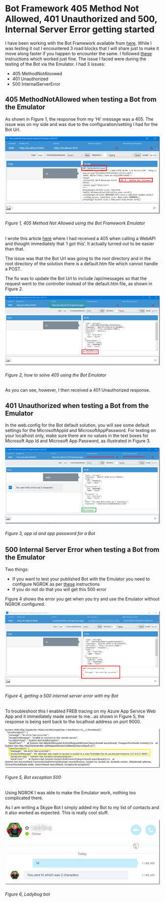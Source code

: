 # Bot Framework 405 Method Not Allowed, 401 Unauthorized and 500, Internal Server Error getting started

I have been working with the Bot Framework available from [here][LINK1]. While I was testing it out I encountered 3 road blocks that I will share just to make it move along faster if you happen to encounter the same.  I followed [these][LINK2] instructions which worked just fine.  The issue I faced were during the testing of the Bot via the Emulator.  I had 3 issues:

+ 405 MethodNotAloowed
+ 401 Unauthorized
+ 500 InternalServerError

## 405 MethodNotAllowed when testing a Bot from the Emulator

As shown in Figure 1, the response from my ‘Hi’ message was a 405.  The issue was on my side and was due to the configuration/setting I had for the Bot Url. 

![405 Method Not Allowed using the Bot Framework Emulator][FIGURE1]
###### Figure 1, 405 Method Not Allowed using the Bot Framework Emulator

I wrote this article [here][LINK3] where I had received a 405 when calling a WebAPI and thought immediately that ‘I got this’.  It actually turned out to be easier than that.

The issue was that the Bot Url was going to the root directory and in the root directory of the solution there is a default.htm file which cannot handle a POST.

The fix was to update the Bot Url to include /api/messages so that the request went to the controller instead of the default.htm file, as shown in Figure 2.

![how to solve 405 using the Bot Emulator][FIGURE2]
###### Figure 2, how to solve 405 using the Bot Emulator

As you can see, however, I then received a 401 Unauthorized response.

## 401 Unauthorized when testing a Bot from the Emulator

In the web.config for the Bot default solution, you will see some default settings for the MicrosoftAppId and MicrosoftAppPassword.  For testing on your localhost only, make sure there are no values in the text boxes for Microsoft App Id and Microsoft App Password, as illustrated in Figure 3.

![app id and app password for a Bot][FIGURE3]
###### Figure 3, app id and app password for a Bot

## 500 Internal Server Error when testing a Bot from the Emulator

Two things:

+ If you want to test your published Bot with the Emulator you need to configure NGROK as per [these][LINK4] instructions
+ If you do not do that you will get this 500 error

Figure 4 shows the error you get when you try and use the Emulator without NGROK configured.

![getting a 500 internal server error with my Bot][FIGURE4]
###### Figure 4, getting a 500 internal server error with my Bot

To troubleshoot this I enabled FREB tracing on my Azure App Service Web App and it immediately made sense to me…as shown in Figure 5, the response is being sent back to the localhost address on port 9000.

![Bot exception 500][FIGURE5]
###### Figure 5, Bot exception 500

Using NGROK I was able to make the Emulator work, nothing too complicated there.

As I am writing a Skype Bot I simply added my Bot to my list of contacts and it also worked as expected.  This is really cool stuff.

![Ladybug bot][FIGURE6]
###### Figure 6, Ladybug bot

[FIGURE1]: ../images/2016/msdn-0943.png "Figure 1, 405 Method Not Allowed using the Bot Framework Emulator"
[FIGURE2]: ../images/2016/msdn-0944.png "Figure 2, how to solve 405 using the Bot Emulator"
[FIGURE3]: ../images/2016/msdn-0945.png "Figure 3, app id and app password for a Bot"
[FIGURE4]: ../images/2016/msdn-0946.png "Figure 4, getting a 500 internal server error with my Bot"
[FIGURE5]: ../images/2016/msdn-0947.png "Figure 5, Bot exception 500"
[FIGURE6]: ../images/2016/msdn-0948.png "Figure 6, Ladybug bot"

[LINK1]: https://dev.botframework.com/
[LINK2]: http://docs.botframework.com/en-us/csharp/builder/sdkreference/gettingstarted.html
[LINK3]: ../2015/2015-07-asp-net-webapi-results-in-a-405-method-not-allowed-http-response.md
[LINK4]: http://docs.botframework.com/en-us/tools/bot-framework-emulator/#using-the-emulator-with-ngrok-to-interact-with-your-bot-in-the-cloud
